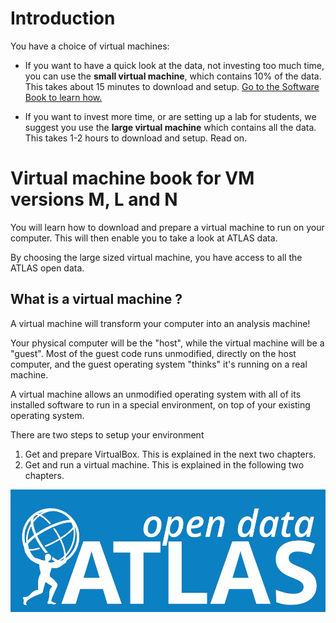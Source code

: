 
# Introduction

You have a choice of virtual machines:

* If you want to have a quick look at the data, not investing too much time, you can use the **small virtual machine**, which contains 10% of the data.  This takes about 15 minutes to download and setup.  [Go to the Software Book to learn how.](https://cheatham1.gitbooks.io/openatlasdatatools/content/gettingstarted.html) 

* If you want to invest more time, or are setting up a lab for students, we suggest you use the **large virtual machine** which contains all the data.  This takes 1-2 hours to download and setup.  Read on.

# Virtual machine book for VM versions M, L and N

You will learn how to download and prepare a virtual machine to run on your computer.  This will then enable you to take a look at ATLAS data.

By choosing the large sized virtual machine, you have access to all the ATLAS open data.  

## What is a virtual machine ?

A virtual machine will transform your computer into an analysis machine!

Your physical computer will be the "host", while the virtual machine will be a "guest". Most of the guest code runs unmodified, directly on the host computer, and the guest operating system "thinks" it's running on a real machine.

A virtual machine allows an unmodified operating system with all of its installed software to run in a special environment, on top of your existing operating system. 


There are two steps to setup your environment
1. Get and prepare VirtualBox.  This is explained in the next two chapters.
2. Get and run a virtual machine.  This is explained in the following two chapters.



![](pictures/opendataLogo.jpg)


